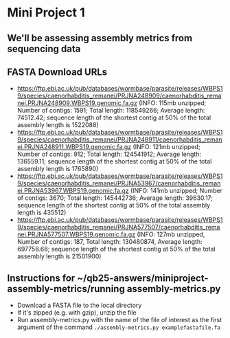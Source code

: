 # Mini Project 1
## We'll be assessing assembly metrics from sequencing data

## FASTA Download URLs
- https://ftp.ebi.ac.uk/pub/databases/wormbase/parasite/releases/WBPS19/species/caenorhabditis_remanei/PRJNA248909/caenorhabditis_remanei.PRJNA248909.WBPS19.genomic.fa.gz  (INFO: 115mb unzipped; Number of contigs: 1591; Total length: 118549266; Average length: 74512.42; sequence length of the shortest contig at 50% of the total assembly length is 1522088)
- https://ftp.ebi.ac.uk/pub/databases/wormbase/parasite/releases/WBPS19/species/caenorhabditis_remanei/PRJNA248911/caenorhabditis_remanei.PRJNA248911.WBPS19.genomic.fa.gz (INFO: 121mb unzipped; Number of contigs: 912; Total length: 124541912; Average length: 136559.11; sequence length of the shortest contig at 50% of the total assembly length is 1765890)
- https://ftp.ebi.ac.uk/pub/databases/wormbase/parasite/releases/WBPS19/species/caenorhabditis_remanei/PRJNA53967/caenorhabditis_remanei.PRJNA53967.WBPS19.genomic.fa.gz (INFO: 141mb unzipped; Number of contigs: 3670; Total length: 145442736; Average length: 39630.17; sequence length of the shortest contig at 50% of the total assembly length is 435512)
- https://ftp.ebi.ac.uk/pub/databases/wormbase/parasite/releases/WBPS19/species/caenorhabditis_remanei/PRJNA577507/caenorhabditis_remanei.PRJNA577507.WBPS19.genomic.fa.gz (INFO: 127mb unzipped, Number of contigs: 187, Total length: 130480874, Average length: 697758.68; sequence length of the shortest contig at 50% of the total assembly length is 21501900)

## Instructions for ~/qb25-answers/miniproject-assembly-metrics/running assembly-metrics.py
- Download a FASTA file to the local directory
- If it's zipped (e.g. with gzip), unzip the file
- Run assembly-metrics.py with the name of the file of interest as the first argument of the command ```./assembly-metrics.py examplefastafile.fa```